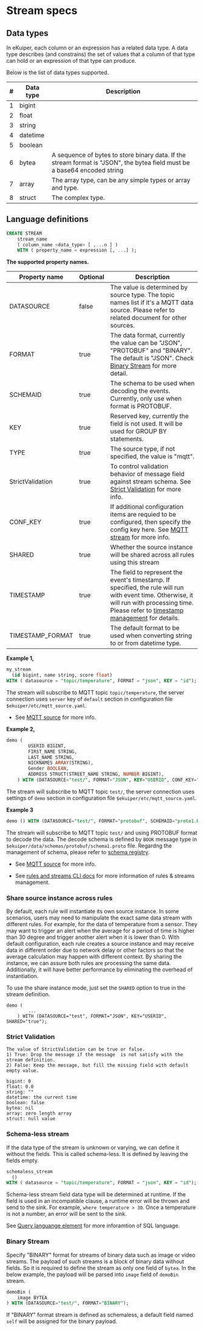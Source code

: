 # Stream specs 

## Data types

In eKuiper, each column or an expression has a related data type. A data type describes (and constrains) the set of values that a column of that type can hold or an expression of that type can produce.

Below is the list of data types supported.

| #   | Data type | Description                                                                                                               |
|-----|-----------|---------------------------------------------------------------------------------------------------------------------------|
| 1   | bigint    |                                                                                                                           |
| 2   | float     |                                                                                                                           |
| 3   | string    |                                                                                                                           |
| 4   | datetime  |                                                                                                                           |
| 5   | boolean   |                                                                                                                           |
| 6   | bytea     | A sequence of bytes to store binary data. If the stream format is "JSON", the bytea field must be a base64 encoded string |
| 7   | array     | The array type, can be any simple types or array and type.                                                                |
| 8   | struct    | The complex type.                                                                                                         |

## Language definitions

```sql
CREATE STREAM   
    stream_name   
    ( column_name <data_type> [ ,...n ] )
    WITH ( property_name = expression [, ...] );
```

**The supported property names.**

| Property name | Optional | Description                                                                                                                                                |
|---------------|----------|------------------------------------------------------------------------------------------------------------------------------------------------------------|
| DATASOURCE    | false    | The value is determined by source type. The topic names list if it's a MQTT data source. Please refer to related document for other sources.               |
| FORMAT        | true     | The data format, currently the value can be "JSON", "PROTOBUF" and "BINARY". The default is "JSON". Check [Binary Stream](#binary-stream) for more detail. |
| SCHEMAID      | true     | The schema to be used when decoding the events. Currently, only use when format is PROTOBUF.                                                               |
| KEY              | true     | Reserved key, currently the field is not used. It will be used for GROUP BY statements.                                                                                                                                            |
| TYPE             | true     | The source type, if not specified, the value is "mqtt".                                                                                                                                                                            |
| StrictValidation | true     | To control validation behavior of message field against stream schema. See [Strict Validation](#strict-validation) for more info.                                                                                                  |
| CONF_KEY         | true     | If additional configuration items are requied to be configured, then specify the config key here. See [MQTT stream](../rules/sources/builtin/mqtt.md) for more info.                                                               |
| SHARED           | true     | Whether the source instance will be shared across all rules using this stream                                                                                                                                                      |
| TIMESTAMP        | true     | The field to represent the event's timestamp. If specified, the rule will run with event time. Otherwise, it will run with processing time. Please refer to [timestamp management](./windows.md#timestamp-management) for details. |
| TIMESTAMP_FORMAT | true     | The default format to be used when converting string to or from datetime type.                                                                                                                                                     |

**Example 1,**

```sql
my_stream 
  (id bigint, name string, score float)
WITH ( datasource = "topic/temperature", FORMAT = "json", KEY = "id");
```

The stream will subscribe to MQTT topic ``topic/temperature``, the server connection uses ``server`` key of ``default`` section in configuration file ``$ekuiper/etc/mqtt_source.yaml``. 

- See [MQTT source](../rules/sources/builtin/mqtt.md) for more info.

**Example 2,**

```sql
demo (
		USERID BIGINT,
		FIRST_NAME STRING,
		LAST_NAME STRING,
		NICKNAMES ARRAY(STRING),
		Gender BOOLEAN,
		ADDRESS STRUCT(STREET_NAME STRING, NUMBER BIGINT),
	) WITH (DATASOURCE="test/", FORMAT="JSON", KEY="USERID", CONF_KEY="demo");
```

The stream will subscribe to MQTT topic `test/`, the server connection uses settings of `demo` section in configuration file `$ekuiper/etc/mqtt_source.yaml`. 

**Example 3**

```sql
demo () WITH (DATASOURCE="test/", FORMAT="protobuf", SCHEMAID="proto1.Book");
```

The stream will subscribe to MQTT topic `test/` and using PROTOBUF format to decode the data. The decode schema is defined by `BOOK` message type in `$ekuiper/data/schemas/protobuf/schema1.proto` file. Regardng the management of schema, please refer to [schema registry](../rules/codecs.md#schema).

- See [MQTT source](../rules/sources/builtin/mqtt.md) for more info.

- See [rules and streams CLI docs](../operation/cli/overview.md) for more information of rules & streams management.

### Share source instance across rules

By default, each rule will instantiate its own source instance. In some scenarios, users may need to manipulate the exact same data stream with different rules. For example, for the data of temperature from a sensor. They may want to trigger an alert when the average for a period of time is higher than 30 degree and trigger another alert when it is lower than 0. With default configuration, each rule creates a source instance and may receive data in different order due to network delay or other factors so that the average calculation may happen with different context. By sharing the instance, we can assure both rules are processing the same data. Additionally, it will have better performance by eliminating the overhead of instantiation.

To use the share instance mode, just set the `SHARED` option to true in the stream definition. 

```
demo (
		...
	) WITH (DATASOURCE="test", FORMAT="JSON", KEY="USERID", SHARED="true");
```

### Strict Validation

```
The value of StrictValidation can be true or false.
1) True: Drop the message if the message  is not satisfy with the stream definition.
2) False: Keep the message, but fill the missing field with default empty value.

bigint: 0
float: 0.0
string: ""
datetime: the current time
boolean: false
bytea: nil
array: zero length array
struct: null value
```

### Schema-less stream
If the data type of the stream is unknown or varying, we can define it without the fields. This is called schema-less. It is defined by leaving the fields empty.
```sql
schemaless_stream 
  ()
WITH ( datasource = "topic/temperature", FORMAT = "json", KEY = "id");
```

Schema-less stream field data type will be determined at runtime. If the field is used in an incompatible clause, a runtime error will be thrown and send to the sink. For example, `where temperature > 30`. Once a temperature is not a number, an error will be sent to the sink.

See [Query languange element](query_language_elements.md) for more inforamtion of SQL language.

### Binary Stream

Specify "BINARY" format for streams of binary data such as image or video streams. The payload of such streams is a block of binary data without fields. So it is required to define the stream as only one field of `bytea`. In the below example, the payload will be parsed into `image` field of `demoBin` stream.

```sql
demoBin (
	image BYTEA
) WITH (DATASOURCE="test/", FORMAT="BINARY");
```

If "BINARY" format stream is defined as schemaless, a default field named `self` will be assigned for the binary payload.

